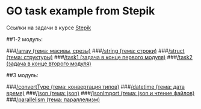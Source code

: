 # GO task example from Stepik

Ссылки на задачи в курсе [Stepik](https://stepik.org/course/54403/syllabus "Stepik")

##1-2 модуль:

###[/array (тема: масивы, срезы)](https://stepik.org/lesson/228265/step/14 "array (тема: масивы, срезы)")
###[/string (тема: строки)](https://stepik.org/lesson/230630/step/12? "string (тема: строки)")
###[/struct (тема: структуры)](https://stepik.org/lesson/266654/step/8 "struct (тема: структуры)")
###[/task1 (задача в конце первого модуля)](https://stepik.org/lesson/229321/step/5 "task1 (задача в конце первого модуля)")
###[/task2 (задача в конце второго модуля)](https://stepik.org/lesson/229320/step/14 "task2 (задача в конце второго модуля)")

##3 модуль:

###[/convertType (тема: конвертация типов)](https://stepik.org/lesson/348563/step/14? "convertType (тема: конвертация типов)")
###[/datetime  (тема: дата время)](https://stepik.org/lesson/359395/step/7 "datetime  (тема: дата время)")
###[/json  (тема: json)](https://stepik.org/lesson/353243/step/6 "json  (тема: json)")
###[/jsonImport  (тема: json и чтение файлов)](https://stepik.org/lesson/353243/step/9 "jsonImport  (тема: json и чтение файлов)")
###[/parallelism  (тема: параллелизм)](https://stepik.org/lesson/345547/step/15 "parallelism  (тема: параллелизм)")


